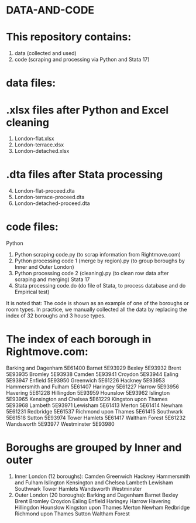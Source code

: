 # DATA-AND-CODE
# This repository contains:
1. data (collected and used)
2. code (scraping and processing via Python and Stata 17)

# data files: 
# .xlsx files after Python and Excel cleaning
1. London-flat.xlsx
2. London-terrace.xlsx
3. London-detached.xlsx
# .dta files after Stata processing
4. London-flat-proceed.dta
5. London-terrace-proceed.dta
6. London-detached-proceed.dta

# code files:
Python
1. Python scraping code.py (to scrap information from Rightmove.com)
2. Python processing code 1 (merge by region).py (to group boroughs by Inner and Outer London)
3. Python processing code 2 (cleaning).py (to clean row data after scraping and merging)
Stata 17
4. Stata processing code.do (do file of Stata, to process database and do Empirical test)

It is noted that:
The code is shown as an example of one of the boroughs or room types. 
In practice, we manually collected all the data by replacing the index of 32 boroughs and 3 house types.

# The index of each borough in Rightmove.com:
Barking and Dagenham  5E61400
Barnet 5E93929
Bexley 5E93932
Brent 5E93935
Bromley 5E93938
Camden 5E93941
Croydon 5E93944
Ealing 5E93947
Enfield 5E93950
Greenwich 5E61226
Hackney 5E93953
Hammersmith and Fulham 5E61407
Haringey 5E61227
Harrow 5E93956
Havering 5E61228
Hillingdon 5E93959
Hounslow 5E93962
Islington 5E93965
Kensington and Chelsea 5E61229
Kingston upon Thames 5E93968
Lambeth 5E93971
Lewisham 5E61413
Merton 5E61414
Newham 5E61231
Redbridge 5E61537
Richmond upon Thames 5E61415
Southwark 5E61518
Sutton 5E93974
Tower Hamlets 5E61417
Waltham Forest 5E61232
Wandsworth 5E93977
Westminster 5E93980

# Boroughs are grouped by Inner and outer
1. Inner London (12 boroughs):
Camden
Greenwich
Hackney
Hammersmith and Fulham
Islington
Kensington and Chelsea
Lambeth
Lewisham
Southwark
Tower Hamlets
Wandsworth
Westminster
2. Outer London (20 boroughs):
Barking and Dagenham
Barnet
Bexley
Brent
Bromley
Croydon
Ealing
Enfield
Haringey
Harrow
Havering
Hillingdon
Hounslow
Kingston upon Thames
Merton
Newham
Redbridge
Richmond upon Thames
Sutton
Waltham Forest

